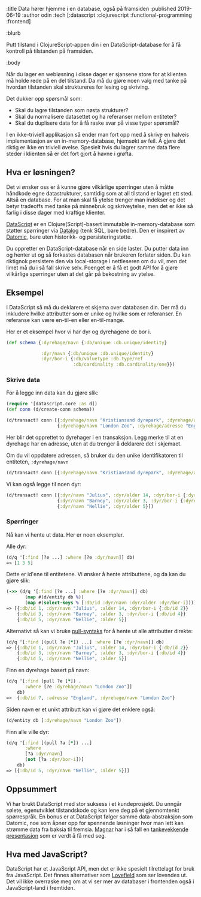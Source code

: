:title Data hører hjemme i en database, også på framsiden
:published 2019-06-19
:author odin
:tech [:datascript :clojurescript :functional-programming :frontend]

:blurb

Putt tilstand i ClojureScript-appen din i en DataScript-database for å få kontroll på tilstanden på framsiden.

:body

Når du lager en webløsning i disse dager er sjansene store for at klienten må holde rede på en del tilstand. 
Da må du gjøre noen valg med tanke på hvordan tilstanden skal struktureres for lesing og skriving. 

Det dukker opp spørsmål som:

* Skal du lagre tilstanden som nøsta strukturer? 
* Skal du normalisere datasettet og ha referanser mellom entiteter? 
* Skal du duplisere data for å få raske svar på visse typer spørsmål? 

I en ikke-triviell applikasjon så ender man fort opp med å skrive en halveis implementasjon av 
en in-memory-database, hjemsøkt av feil. Å gjøre det riktig er ikke en triviell øvelse. Spesielt hvis du lagrer
samme data flere steder i klienten så er det fort gjort å havne i grøfta.


## Hva er løsningen?
Det vi ønsker oss er å kunne gjøre vilkårlige spørringer uten å måtte håndkode egne datastrukturer, samtidig som at all
tilstand er lagret ett sted. Altså en database. For at man skal få ytelse trenger man indekser og det betyr tradeoffs 
med tanke på minnebruk og skriveytelse, men det er ikke så farlig i disse dager med kraftige klienter.

[DataScript](https://github.com/tonsky/datascript) er en Clojure(Script)-basert immutable in-memory-database som støtter 
spørringer via [Datalog](http://www.learndatalogtoday.org) (tenk SQL, bare bedre). Den er inspirert av 
[Datomic](https://www.datomic.com), bare uten historikk- og persisteringstøtte.  

Du oppretter en DataScript-database når en side laster. Du putter data inn og henter ut og så forkastes databasen 
når brukeren forlater siden. Du kan riktignok persistere den via local-storage i nettleseren om du vil, men det limet
må du i så fall skrive selv. Poenget er å få et godt API for å gjøre vilkårlige spørringer uten at det går på 
bekostning av ytelse.

## Eksempel

I DataScript så må du deklarere et skjema over databasen din. Der må du inkludere hvilke attributter som er 
unike og hvilke som er referanser. En referanse kan være en-til-en eller en-til-mange. 

Her er et eksempel hvor vi har dyr og dyrehagene de bor i. 

```clj
(def schema {:dyrehage/navn {:db/unique :db.unique/identity}

             :dyr/navn {:db/unique :db.unique/identity}
             :dyr/bor-i {:db/valueType :db.type/ref 
                         :db/cardinality :db.cardinality/one}})
```

### Skrive data

For å legge inn data kan du gjøre slik:

```clj
(require '[datascript.core :as d])
(def conn (d/create-conn schema))

(d/transact! conn [{:dyrehage/navn "Kristiansand dyrepark", :dyrehage/adresse "Norge"}
                   {:dyrehage/navn "London Zoo", :dyrehage/adresse "England"}] 
```

Her blir det opprettet to dyrehager i en transaksjon. Legg merke til at en dyrehage har en adresse, uten at du trenger
å deklarere det i skjemaet.

Om du vil oppdatere adressen, så bruker du den unike identifikatoren til entiteten, `:dyrehage/navn`

```clj
(d/transact! conn [{:dyrehage/navn "Kristiansand dyrepark", :dyrehage/adresse "Sverige"}])
```

Vi kan også legge til noen dyr:

```clj
(d/transact! conn [{:dyr/navn "Julius", :dyr/alder 14, :dyr/bor-i {:dyrehage/navn "Kristiansand dyrepark"}}
                   {:dyr/navn "Barney", :dyr/alder 3, :dyr/bor-i {:dyrehage/navn "London Zoo"}}
                   {:dyr/navn "Nellie", :dyr/alder 5}])
```


### Spørringer

Nå kan vi hente ut data. Her er noen eksempler.

Alle dyr:

```clj
(d/q '[:find [?e ...] :where [?e :dyr/navn]] db)
=> [1 3 5]
```

Dette er id'ene til entitetene. Vi ønsker å hente attributtene, og da kan du gjøre slik:

```clj
(->> (d/q '[:find [?e ...] :where [?e :dyr/navn]] db)
       (map #(d/entity db %))
       (map #(select-keys % [:db/id :dyr/navn :dyr/alder :dyr/bor-i])))
=> [{:db/id 1, :dyr/navn "Julius", :alder 14, :dyr/bor-i {:db/id 2}} 
    {:db/id 3, :dyr/navn "Barney", :alder 3, :dyr/bor-i {:db/id 4}} 
    {:db/id 5, :dyr/navn "Nellie", :alder 5}]
```

Alternativt så kan vi bruke [pull-syntaks](https://docs.datomic.com/on-prem/pull.html) for å hente ut alle attributter direkte: 

```clj
(d/q '[:find [(pull ?e [*]) ...] :where [?e :dyr/navn]] db)
=> [{:db/id 1, :dyr/navn "Julius", :alder 14, :dyr/bor-i {:db/id 2}} 
    {:db/id 3, :dyr/navn "Barney", :alder 3, :dyr/bor-i {:db/id 4}} 
    {:db/id 5, :dyr/navn "Nellie", :alder 5}]
```

Finn en dyrehage basert på navn:

```clj
(d/q '[:find (pull ?e [*]) .
       :where [?e :dyrehage/navn "London Zoo"]]
    db)    
=>  {:db/id 7, :adresse "England", :dyrehage/navn "London Zoo"}
```

Siden navn er et unikt attributt kan vi gjøre det enklere også:

```clj
(d/entity db [:dyrehage/navn "London Zoo"])
```

Finn alle ville dyr:

```clj
(d/q '[:find [(pull ?a [*]) ...]
       :where
       [?a :dyr/navn]
       (not [?a :dyr/bor-i])]
    db)
=> [{:db/id 5, :dyr/navn "Nellie", :alder 5}]]
```

## Oppsummert

Vi har brukt DataScript med stor suksess i et kundeprosjekt. Du unngår sølete, egenutviklet tilstandskode og kan 
lene deg på et gjennomtenkt spørrespråk. En bonus er at DataScript følger samme data-abstraksjon som Datomic, noe som 
åpner opp for spennende løsninger hvor man lett kan strømme data fra baksia til fremsia. 
[Magnar](https://www.kodemaker.no/magnar) har i så fall en 
[tankevekkende presentasjon](/strom-data-til-nettleseren-uten-a-lage-det-pa-nytt-hver-gang/) som er verdt å få med seg.


## Hva med JavaScript?
DataScript har et JavaScript API, men det er ikke spesielt tilrettelagt for bruk fra JavaScript. Det finnes 
alternativer som [Lovefield](https://google.github.io/lovefield/) som ser lovendes ut. Det vil ikke overraske meg om 
at vi ser mer av databaser i frontenden også i JavaScript-land i fremtiden.
